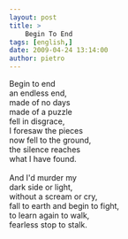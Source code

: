 ```yaml
---
layout: post
title: >
    Begin To End
tags: [english,]
date: 2009-04-24 13:14:00
author: pietro
---
```

Begin to end<br/>an endless end,<br/>made of no days<br/>made of a puzzle<br/>fell in disgrace,<br/>I foresaw the pieces<br/>now fell to the ground,<br/>the silence reaches<br/>what I have found.<br/><br/>And I'd murder my<br/>dark side or light,<br/>without a scream or cry,<br/>fall to earth and begin to fight,<br/>to learn again to walk,<br/>fearless stop to stalk.
